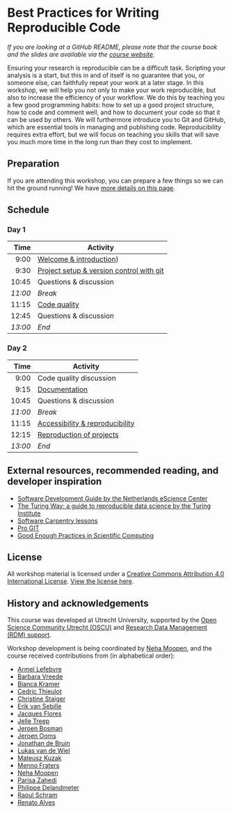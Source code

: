 # Best Practices for Writing Reproducible Code

_If you are looking at a GitHub README, please note that the course book and the slides are available via the [course website](https://utrechtuniversity.github.io/workshop-computational-reproducibility/)._

Ensuring your research is reproducible can be a difficult task.
Scripting your analysis is a start, but this in and of itself is no guarantee that you, or someone else, can faithfully repeat your work at a later stage.
In this workshop, we will help you not only to make your work reproducible, but also to increase the efficiency of your workflow.
We do this by teaching you a few good programming habits: how to set up a good project structure, how to code and comment well, and how to document your code so that it can be used by others.
We will furthermore introduce you to Git and GitHub, which are essential tools in managing and publishing code.
Reproducibility requires extra effort, but we will focus on teaching you skills that will save you much more time in the long run than they cost to implement.

## Preparation

If you are attending this workshop, you can prepare a few things so we can hit the ground running!
We have [more details on this page](https://utrechtuniversity.github.io/workshop-computational-reproducibility/chapters/preparation.html).


## Schedule

### Day 1

| Time  | Activity |
|-------:|----------|
| 9:00 | [Welcome & introduction](https://utrechtuniversity.github.io/workshop-computational-reproducibility/chapters/introduction.html))| 
| 9:30 | [Project setup & version control with git](https://utrechtuniversity.github.io/workshop-computational-reproducibility/chapters/project-management.html) |
| 10:45 | Questions & discussion |
| _11:00_ | _Break_ |
| 11:15 | [Code quality](https://utrechtuniversity.github.io/workshop-computational-reproducibility/chapters/code-quality.html)  |
| 12:45 | Questions & discussion |
| _13:00_ | _End_ |


### Day 2

| Time  | Activity |
|-------:|----------|
| 9:00 | Code quality discussion | 
| 9:15 | [Documentation](https://utrechtuniversity.github.io/workshop-computational-reproducibility/chapters/documentation.html)  |
| 10:45 | Questions & discussion |
| _11:00_ | _Break_ |
| 11:15 | [Accessibility & reproducibility](https://utrechtuniversity.github.io/workshop-computational-reproducibility/chapters/accessibility-and-reproducibility.html)  |
| 12:15 | [Reproduction of projects](https://utrechtuniversity.github.io/workshop-computational-reproducibility/chapters/reproducibility-check.html) |
| _13:00_ | _End_ |


## External resources, recommended reading, and developer inspiration

- [Software Development Guide by the Netherlands eScience Center](https://guide.esciencecenter.nl/)
- [The Turing Way: a guide to reproducible data science by the Turing Institute](https://the-turing-way.netlify.app/welcome)
- [Software Carpentry lessons](https://github.com/swcarpentry/swcarpentry)
- [Pro GIT](https://www.git-scm.com/book/en/v2)
- [Good Enough Practices in Scientific Computing](https://journals.plos.org/ploscompbiol/article?id=10.1371/journal.pcbi.1005510)

## License

All workshop material is licensed under a [Creative Commons Attribution 4.0 International License](http://creativecommons.org/licenses/by/4.0/). [View the license here](https://github.com/UtrechtUniversity/workshop-computational-reproducibility/blob/main/LICENSE.md).


## History and acknowledgements

This course was developed at Utrecht University, supported by the [Open Science Community Utrecht (OSCU)](https://openscience-utrecht.com) and [Research Data Management (RDM) support](https://www.uu.nl/en/research/research-data-management).

Workshop development is being coordinated by [Neha Moopen](https://github.com/nehamoopen), and the course received contributions from (in alphabetical order):

-   [Armel Lefebvre](https://github.com/armell)
-   [Barbara Vreede](https://github.com/bvreede)
-   [Bianca Kramer](https://github.com/bmkramer)
-   [Cedric Thieulot](https://github.com/cedrict)
-   [Christine Staiger](https://github.com/chStaiger)
-   [Erik van Sebille](https://github.com/erikvansebille)
-   [Jacques Flores](https://github.com/Mish-JPFD)
-   [Jelle Treep](https://github.com/jelletreep)
-   [Jeroen Bosman](https://github.com/JeroenBosman)
-   [Jeroen Ooms](https://github.com/jeroen)
-   [Jonathan de Bruin](https://github.com/J535D165)
-   [Lukas van de Wiel](https://github.com/hooiberg)
-   [Mateusz Kuzak](https://github.com/mkuzak)
-   [Menno Fraters](https://github.com/MFraters)
-   [Neha Moopen](https://github.com/nehamoopen)
-   [Parisa Zahedi](https://github.com/parisa-zahedi)
-   [Philippe Delandmeter](https://github.com/delandmeterp)
-   [Raoul Schram](https://github.com/qubixes)
-   [Renato Alves](https://github.com/unode)


